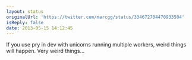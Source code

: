 ```yaml
---
layout: status
originalUrl: 'https://twitter.com/marcgg/status/334672704470933504'
isReply: false
date: 2013-05-15 14:12:45
---
```


If you use pry in dev with unicorns running multiple workers, weird things will happen. Very weird things...
